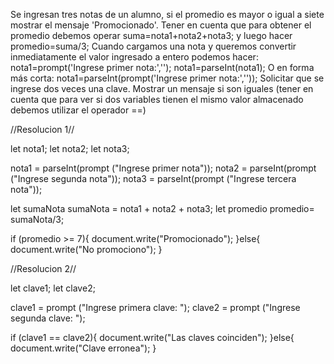 Se ingresan tres notas de un alumno, si el promedio es mayor o igual a siete mostrar el mensaje 'Promocionado'. Tener en cuenta que para obtener el promedio debemos operar suma=nota1+nota2+nota3; y luego hacer promedio=suma/3;
Cuando cargamos una nota y queremos convertir inmediatamente el valor ingresado a entero podemos hacer:
nota1=prompt('Ingrese primer nota:','');
nota1=parseInt(nota1);
O en forma más corta:
nota1=parseInt(prompt('Ingrese primer nota:',''));
Solicitar que se ingrese dos veces una clave. Mostrar un mensaje si son iguales (tener en cuenta que para ver si dos variables tienen el mismo valor almacenado debemos utilizar el operador ==)


//Resolucion 1//

let nota1;
let nota2;
let nota3;

nota1 =  parseInt(prompt ("Ingrese primer nota"));
nota2 =  parseInt(prompt ("Ingrese segunda nota"));
nota3 =  parseInt(prompt ("Ingrese tercera nota"));

let sumaNota
sumaNota =  nota1 + nota2 + nota3;
let promedio
promedio= sumaNota/3;

if (promedio >= 7){
    document.write("Promocionado");
}else{
    document.write("No promociono");
}

//Resolucion 2//

let clave1;
let clave2;

clave1 = prompt ("Ingrese primera clave: ");
clave2 = prompt ("Ingrese segunda clave: ");

if (clave1 == clave2){
    document.write("Las claves coinciden");
}else{
    document.write("Clave erronea");
}

